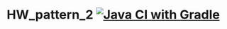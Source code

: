 # HW_pattern_2 [![Java CI with Gradle](https://github.com/yuegeini/HW_pattern_2/actions/workflows/gradle.yml/badge.svg)](https://github.com/yuegeini/HW_pattern_2/actions/workflows/gradle.yml)
